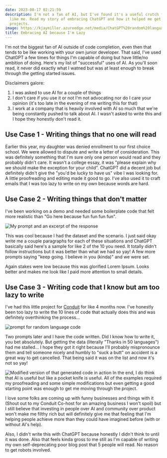 ```yaml
---
date: 2023-08-17 02:21:59
description: I'm not a fan of AI, but I've found it's a useful crutch for lazy writers
  like me. Read my story of embracing ChatGPT and how it helped me get started on
  projects.
image: https://kjaymiller.azureedge.net/media/ChatGPT%20random%20language%20code.png
title: Embracing AI because I'm Lazy
---
```


I'm not the biggest fan of AI outside of code completion, even then that tends to be like working with your own junior developer. That said, I've used ChatGPT a few times for things I'm capable of doing but have little/no ambition of doing. Here's my list of "successful" uses of AI. As you'll soon read, it never did exactly what I watned but was at least enough to break through the getting started issues.

Disclaimers galore:

1. I was asked to use AI for a couple of things
2. I don't care if you use it or not I'm not advocating nor do I care your opinion (it's too late in the evening of me writing this for that)
3. I work at a company that is heavily involved with AI so much that we're being constantly pushed to talk about AI. I wasn't asked to write this and I hope they honestly don't read it.

## Use Case 1 - Writing things that no one will read

Earlier this year, my daughter was denied enrollment to our first choice school. We were allowed to dispute and write a letter of consideration. This was definitely something that I'm sure only one person would read and they probably didn't care. It wasn't a college essay, it was "please explain why we should make the exception for your child".  ChatGPT did a decent job but definitely didn't give the "you'd be lucky to have us" vibe I was looking for. A little proofreading and editing made it good to go. I've also used it to craft emails that I was too lazy to write on my own because words are hard.

## Use Case 2 - Writing things that don't matter

I've been working on a demo and needed some boilerplate code that felt more realistic than "Go here because fun fun fun fun".

![My prompt and an excerpt of the response](https://kjaymiller.azureedge.net/media/ChatGPT%20Solar%20System%20.png)

This was cool because I had the dataset and the scenario. I just said okay write me a couple paragraphs for each of these situations and ChatGPT basically said here's a sample for like 2 of the 10 you need. It totally didn't follow instructions but it was better than what we had so yay! A few more prompts saying "keep going. I believe in you (kinda)" and we were set.

Again stakes were low because this was glorified Lorem Ipsum. Looks better and makes me look like I paid more attention to small details.

## Use Case 3 - Writing code that I know but am too lazy to write

I've had this little project for [Conduit](https://relay.fm/conduit) for like 4 months now. I've honestly been too lazy to write the 10 lines of code that actually does this and was definitely overthinking the process...

![prompt for random language code](https://kjaymiller.azureedge.net/media/ChatGPT%20random%20language%20code.png)

Two prompts later and I have the code written. Did I know how to write it, you bet absolutely. But getting the data (literally "Thanks in 50 languages") had me stalled... I hope they got it right because I'll probably mispronounce them and tell someone nicely and humbly to "suck a butt" on accident is a great way to get cancelled. That being said it was on the list and now it's not so yay!

![Modified version of that generated code in action](https://kjaymiller.azureedge.net/media/Random%20Language%20Code%20Example.png)
In the end, I do think that AI is useful but like a pocket knife is useful. All of the examples required my proofreading and some simple modifications but even getting a good starting point was enough to get me moving through the project.

I love some folks are coming up with funny businesses and things with it (Shout out to my Conduit Co-host for an amazing business I won't spoil) but I still believe that investing in people over AI and community over product won't make me filthy rich but will definitely give me that feeling that I'm helping people achieve more than they could have imagined before (with or without AI's help).

Also, I didn't write this with ChatGPT because honestly I didn't think to until it was done. Also that feels kinda gross to me still as I'm capable of writing my own self-deprecating poor blog post that 5 people will read. No reason to get robots involved.
